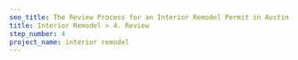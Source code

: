 ```yaml
---
seo_title: The Review Process for an Interior Remodel Permit in Austin
title: Interior Remodel > 4. Review
step_number: 4
project_name: interior remodel
---
```

